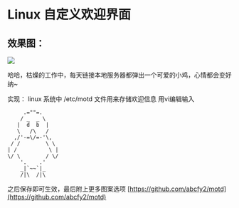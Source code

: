 # Linux 自定义欢迎界面

## 效果图：

![](../../.gitbook/assets/Snipaste\_2022-03-03\_12-15-49.png)

哈哈，枯燥的工作中，每天链接本地服务器都弹出一个可爱的小鸡，心情都会变好纳\~

实现： linux 系统中 /etc/motd 文件用来存储欢迎信息 用vi编辑输入

```
     .=""=.
    / _  _ \
   |  d  b  |          
   \   /\   /                
  ,/'-=\/=-'\,       
 / /        \ \  
| /          \ | 
\/ \        / \/ 
    '.    .'     
    _|`~~`|_     
    /|\  /|\ 
```

之后保存即可生效，最后附上更多图案选项 [https://github.com/abcfy2/motd](https://github.com/abcfy2/motd)
